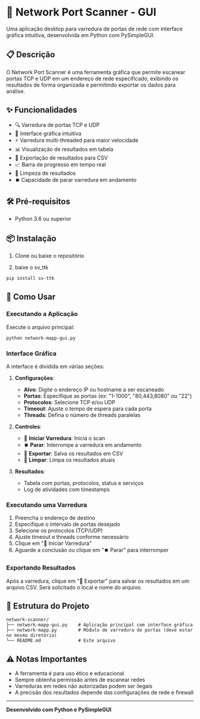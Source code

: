 # 🚀 Network Port Scanner - GUI

Uma aplicação desktop para varredura de portas de rede com interface gráfica intuitiva, desenvolvida em Python com PySimpleGUI.

## 📋 Descrição

O Network Port Scanner é uma ferramenta gráfica que permite escanear portas TCP e UDP em um endereço de rede especificado, exibindo os resultados de forma organizada e permitindo exportar os dados para análise.

## ✨ Funcionalidades

- 🔍 Varredura de portas TCP e UDP
- 🎯 Interface gráfica intuitiva
- ⚡ Varredura multi-threaded para maior velocidade
- 📊 Visualização de resultados em tabela
- 💾 Exportação de resultados para CSV
- 📈 Barra de progresso em tempo real
- 🧹 Limpeza de resultados
- ⏹️ Capacidade de parar varredura em andamento

## 🛠️ Pré-requisitos

- Python 3.6 ou superior

## 📦 Instalação

1. Clone ou baixe o repositório

2. baixe o sv_ttk

```bash
pip install sv-ttk
```

## 🚀 Como Usar

### Executando a Aplicação

Execute o arquivo principal:

```bash
python network-mapp-gui.py
```

### Interface Gráfica

A interface é dividida em várias seções:

1. **Configurações**:

   - **Alvo**: Digite o endereço IP ou hostname a ser escaneado
   - **Portas**: Especifique as portas (ex: "1-1000", "80,443,8080" ou "22")
   - **Protocolos**: Selecione TCP e/ou UDP
   - **Timeout**: Ajuste o tempo de espera para cada porta
   - **Threads**: Defina o número de threads paralelas

2. **Controles**:

   - 🚀 **Iniciar Varredura**: Inicia o scan
   - ⏹️ **Parar**: Interrompe a varredura em andamento
   - 💾 **Exportar**: Salva os resultados em CSV
   - 🧹 **Limpar**: Limpa os resultados atuais

3. **Resultados**:
   - Tabela com portas, protocolos, status e serviços
   - Log de atividades com timestamps

### Executando uma Varredura

1. Preencha o endereço de destino
2. Especifique o intervalo de portas desejado
3. Selecione os protocolos (TCP/UDP)
4. Ajuste timeout e threads conforme necessário
5. Clique em "🚀 Iniciar Varredura"
6. Aguarde a conclusão ou clique em "⏹️ Parar" para interromper

### Exportando Resultados

Após a varredura, clique em "💾 Exportar" para salvar os resultados em um arquivo CSV. Será solicitado o local e nome do arquivo.

## 📁 Estrutura do Projeto

```
network-scanner/
├── network-mapp-gui.py    # Aplicação principal com interface gráfica
├── network-mapp.py        # Módulo de varredura de portas (deve estar no mesmo diretório)
└── README.md              # Este arquivo
```

## ⚠️ Notas Importantes

- A ferramenta é para uso ético e educacional
- Sempre obtenha permissão antes de escanear redes
- Varreduras em redes não autorizadas podem ser ilegais
- A precisão dos resultados depende das configurações de rede e firewall

---

**Desenvolvido com Python e PySimpleGUI**

